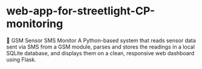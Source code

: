 # web-app-for-streetlight-CP-monitoring
📡 GSM Sensor SMS Monitor A Python-based system that reads sensor data sent via SMS from a GSM module, parses and stores the readings in a local SQLite database, and displays them on a clean, responsive web dashboard using Flask.
